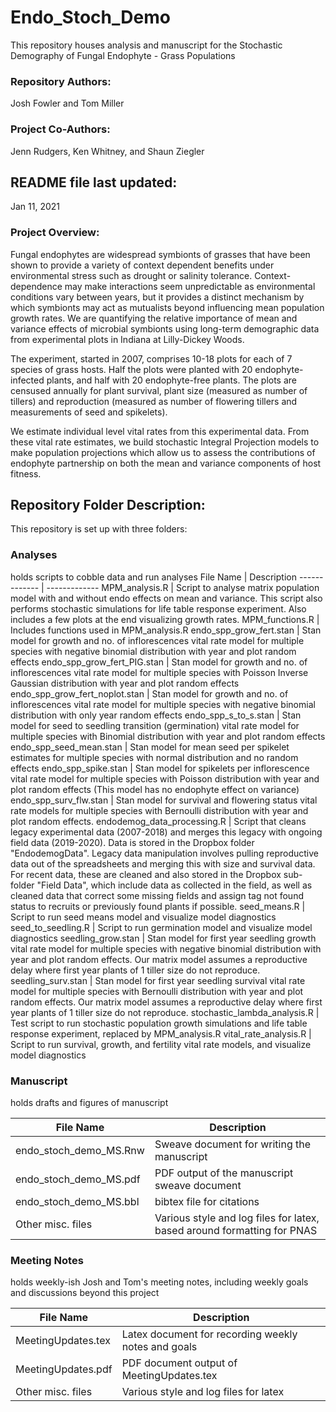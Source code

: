 # Endo_Stoch_Demo
This repository houses analysis and manuscript for the Stochastic  Demography of Fungal Endophyte - Grass Populations
### Repository Authors: 
Josh Fowler and Tom Miller
### Project Co-Authors: 
Jenn Rudgers, Ken Whitney, and Shaun Ziegler

## README file last updated: 
Jan 11, 2021

### Project Overview:
Fungal endophytes are widespread symbionts of grasses that have been shown to provide a variety of context dependent benefits under environmental stress such as drought or salinity tolerance. Context-dependence may make interactions seem unpredictable as environmental conditions vary between years, but it provides a distinct mechanism by which symbionts may act as mutualists beyond influencing mean population growth rates. We are quantifying the relative importance of mean and variance effects of microbial symbionts using long-term demographic data from experimental plots in Indiana at Lilly-Dickey Woods. 

The experiment, started in 2007, comprises 10-18 plots for each of 7 species of grass hosts. Half the plots were planted with 20 endophyte-infected plants, and half with 20 endophyte-free plants. The plots are censused annually for plant survival, plant size (measured as number of tillers) and reproduction (measured as number of flowering tillers and measurements of seed and spikelets).

We estimate individual level vital rates from this experimental data. From these vital rate estimates, we build stochastic Integral Projection models to make population projections which allow us to assess the contributions of endophyte partnership on both the mean and variance components of host fitness. 

## Repository Folder Description:
This repository is set up with three folders:
### Analyses 
holds scripts to cobble data and run analyses
File Name  | Description
------------- | -------------
MPM_analysis.R  | Script to analyse matrix population model with and without endo effects on mean and variance. This script also performs stochastic simulations for life table response experiment.  Also includes a few plots at the end visualizing growth rates.
MPM_functions.R | Includes functions used in MPM_analysis.R
endo_spp_grow_fert.stan | Stan model for growth and no. of inflorescences vital rate model for multiple species with negative binomial distribution with year and plot random effects
endo_spp_grow_fert_PIG.stan | Stan model for growth and no. of inflorescences vital rate model for multiple species with Poisson Inverse Gaussian distribution with year and plot random effects
endo_spp_grow_fert_noplot.stan | Stan model for growth and no. of inflorescences vital rate model for multiple species with negative binomial distribution with only year random effects
endo_spp_s_to_s.stan | Stan model for seed to seedling transition  (germination) vital rate model for multiple species with Binomial distribution with year and plot random effects
endo_spp_seed_mean.stan | Stan model for mean seed per spikelet estimates for multiple species with normal distribution and no random effects
endo_spp_spike.stan | Stan model for spikelets per inflorescence vital rate model for multiple species with Poisson distribution with year and plot random effects (This model has no endophyte effect on variance)
endo_spp_surv_flw.stan | Stan model for survival and flowering status vital rate models for multiple species with Bernoulli distribution with year and plot random effects.
endodemog_data_processing.R | Script that cleans legacy experimental data (2007-2018) and merges this legacy with ongoing field data (2019-2020). Data is stored in the Dropbox folder "EndodemogData". Legacy data manipulation involves pulling reproductive data out of the spreadsheets and merging this with size and survival data. For recent data, these are cleaned and also stored in the Dropbox sub-folder "Field Data", which include data as collected in the field, as well as cleaned data that correct some missing fields and assign tag not found status to recruits or previously found plants if possible.
seed_means.R | Script to run seed means model and visualize model diagnostics
seed_to_seedling.R | Script to run germination model and visualize model diagnostics
seedling_grow.stan | Stan model for first year seedling growth vital rate model for multiple species with negative binomial distribution with year and plot random effects. Our matrix model assumes a reproductive delay where first year plants of 1 tiller size do not reproduce.
seedling_surv.stan | Stan model for first year seedling survival vital rate model for multiple species with Bernoulli distribution with year and plot random effects. Our matrix model assumes a reproductive delay where first year plants of 1 tiller size do not reproduce.
stochastic_lambda_analysis.R | Test script to run stochastic population growth simulations and life table response experiment, replaced by MPM_analysis.R 
vital_rate_analysis.R | Script to run survival, growth, and fertility vital rate models, and visualize model diagnostics


### Manuscript 
holds drafts and figures of manuscript

File Name  | Description
------------- | -------------
endo_stoch_demo_MS.Rnw | Sweave document for writing the manuscript
endo_stoch_demo_MS.pdf | PDF output of the manuscript sweave document
endo_stoch_demo_MS.bbl | bibtex file for citations
Other misc. files | Various style and log files for latex, based around formatting for PNAS


### Meeting Notes 
holds weekly-ish Josh and Tom's meeting notes, including weekly goals and discussions beyond this project

File Name  | Description
------------- | -------------
MeetingUpdates.tex | Latex document for recording weekly notes and goals
MeetingUpdates.pdf | PDF document output of MeetingUpdates.tex
Other misc. files | Various style and log files for latex



